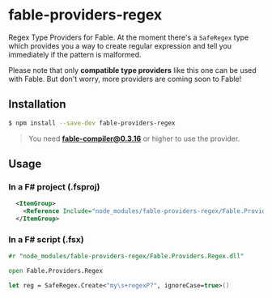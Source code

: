 # fable-providers-regex

Regex Type Providers for Fable. At the moment there's a `SafeRegex` type
which provides you a way to create regular expression and tell you
immediately if the pattern is malformed.

Please note that only **compatible type providers** like this one can be used
with Fable. But don't worry, more providers are coming soon to Fable!

## Installation

```sh
$ npm install --save-dev fable-providers-regex
```

> You need **fable-compiler@0.3.16** or higher to use the provider.

## Usage

### In a F# project (.fsproj)

```xml
  <ItemGroup>
    <Reference Include="node_modules/fable-providers-regex/Fable.Providers.Regex.dll" />
  </ItemGroup>
```

### In a F# script (.fsx)

```fsharp
#r "node_modules/fable-providers-regex/Fable.Providers.Regex.dll"

open Fable.Providers.Regex

let reg = SafeRegex.Create<"my\s+regexP?", ignoreCase=true>()
```
